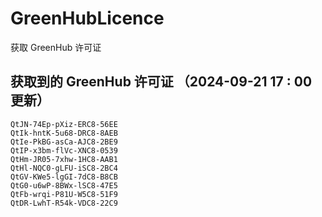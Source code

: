 # GreenHubLicence
获取 GreenHub 许可证
## 获取到的 GreenHub 许可证 （2024-09-21 17 : 00 更新）
```
QtJN-74Ep-pXiz-ERC8-56EE
QtIk-hntK-5u68-DRC8-8AEB
QtIe-PkBG-asCa-AJC8-2BE9
QtIP-x3bm-flVc-XNC8-0539
QtHm-JR05-7xhw-1HC8-AAB1
QtHl-NQC0-gLFU-iSC8-2BC4
QtGV-KWe5-lgGI-7dC8-B8CB
QtG0-u6wP-8BWx-lSC8-47E5
QtFb-wrqi-P81U-W5C8-51F9
QtDR-LwhT-R54k-VDC8-22C9
```
